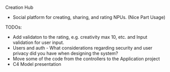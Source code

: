 Creation Hub
 - Social platform for creating, sharing, and rating NPUs. (Nice Part Usage)


TODOs:
 - Add validaton to the rating, e.g. creativity max 10, etc. and Input validation for user input.
 - Users and auth - What considerations regarding security and user privacy did you have when designing the system?
 - Move some of the code from the controllers to the Application project
 - C4 Model presentation
